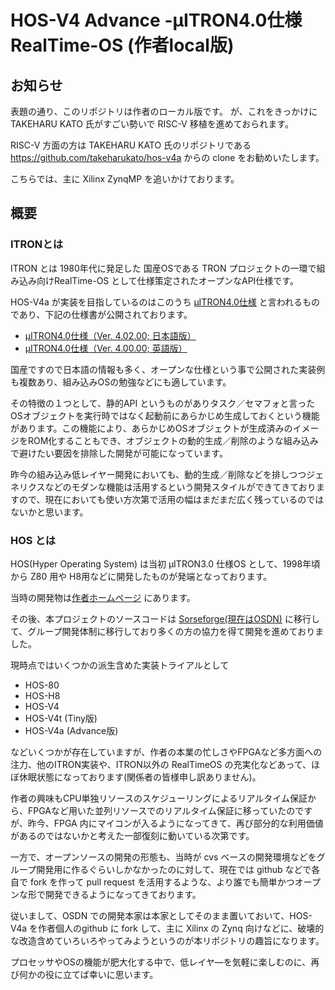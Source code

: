 # HOS-V4 Advance -μITRON4.0仕様 RealTime-OS (作者local版)

## お知らせ

表題の通り、このリポジトリは作者のローカル版です。
が、これをきっかけに TAKEHARU KATO 氏がすごい勢いで RISC-V 移植を進めておられます。

RISC-V 方面の方は TAKEHARU KATO 氏のリポジトリである https://github.com/takeharukato/hos-v4a からの clone をお勧めいたします。

こちらでは、主に Xilinx ZynqMP を追いかけております。

## 概要

### ITRONとは

ITRON とは 1980年代に発足した 国産OSである TRON プロジェクトの一環で組み込み向けRealTime-OS として仕様策定されたオープンなAPI仕様です。

HOS-V4a が実装を目指しているのはこのうち [μITRON4.0仕様](http://www.ertl.jp/ITRON/SPEC/mitron4-j.html) と言われるものであり、下記の仕様書が公開されております。

- [μITRON4.0仕様（Ver. 4.02.00; 日本語版）](http://www.ertl.jp/ITRON/SPEC/FILE/mitron-402j.pdf)
- [μITRON4.0仕様（Ver. 4.00.00; 英語版）](http://www.ertl.jp/ITRON/SPEC/FILE/mitron-400e.pdf)

国産ですので日本語の情報も多く、オープンな仕様という事で公開された実装例も複数あり、組み込みOSの勉強などにも適しています。

その特徴の１つとして、静的API というものがありタスク／セマフォと言ったOSオブジェクトを実行時ではなく起動前にあらかじめ生成しておくという機能があります。この機能により、あらかじめOSオブジェクトが生成済みのイメージをROM化することもでき、オブジェクトの動的生成／削除のような組み込みで避けたい要因を排除した開発が可能になっています。

昨今の組み込み低レイヤー開発においても、動的生成／削除などを排しつつジェネリクスなどのモダンな機能は活用するという開発スタイルができてきておりますので、現在においても使い方次第で活用の幅はまだまだ広く残っているのではないかと思います。



### HOS とは

HOS(Hyper Operating System) は当初 μITRON3.0 仕様OS として、1998年頃から Z80 用や H8用などに開発したものが発端となっております。

当時の開発物は[作者ホームページ](http://ryuz.my.coocan.jp/legacy/hos/index.html) にあります。

その後、本プロジェクトのソースコードは [Sorseforge(現在はOSDN)](https://ja.osdn.net/projects/hos/) に移行して、グループ開発体制に移行しており多くの方の協力を得て開発を進めておりました。

現時点ではいくつかの派生含めた実装トライアルとして

- HOS-80
- HOS-H8
- HOS-V4
- HOS-V4t (Tiny版)
- HOS-V4a (Advance版)

などいくつかが存在していますが、作者の本業の忙しさやFPGAなど多方面への注力、他のITRON実装や、ITRON以外の RealTimeOS の充実化などあって、ほぼ休眠状態になっております(関係者の皆様申し訳ありません)。

作者の興味もCPU単独リソースのスケジューリングによるリアルタイム保証から、FPGAなど用いた並列リソースでのリアルタイム保証に移っていたのですが、昨今、FPGA 内にマイコンが入るようになってきて、再び部分的な利用価値があるのではないかと考えた一部復刻に動いている次第です。

一方で、オープンソースの開発の形態も、当時が cvs ベースの開発環境などをグループ開発用に作るぐらいしかなかったのに対して、現在では github などで各自で fork を作って pull request を活用するような、より誰でも簡単かつオープンな形で開発できるようになってきております。

従いまして、OSDN での開発本家は本家としてそのまま置いておいて、HOS-V4a を作者個人のgithub に fork して、主に Xilinx の Zynq 向けなどに、破壊的な改造含めていろいろやってみようというのが本リポジトリの趣旨になります。

プロセッサやOSの機能が肥大化する中で、低レイヤ―を気軽に楽しむのに、再び何かの役に立てば幸いに思います。
